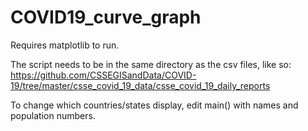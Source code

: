 # COVID19_curve_graph
Requires matplotlib to run.

The script needs to be in the same directory as the csv files, like so: https://github.com/CSSEGISandData/COVID-19/tree/master/csse_covid_19_data/csse_covid_19_daily_reports

To change which countries/states display, edit main() with names and population numbers.
